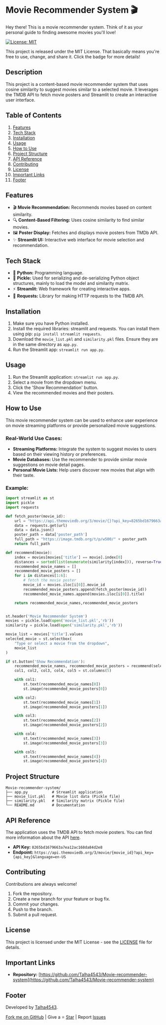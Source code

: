 # Movie Recommender System 🎬

Hey there! This is a movie recommender system. Think of it as your personal guide to finding awesome movies you'll love!

[![License: MIT](https://img.shields.io/badge/License-MIT-yellow.svg)](https://opensource.org/licenses/MIT)

This project is released under the MIT License. That basically means you're free to use, change, and share it. Click the badge for more details!



## Description
This project is a content-based movie recommender system that uses cosine similarity to suggest movies similar to a selected movie. It leverages the TMDB API to fetch movie posters and Streamlit to create an interactive user interface.



## Table of Contents
1.  [Features](#features)
2.  [Tech Stack](#tech-stack)
3.  [Installation](#installation)
4.  [Usage](#usage)
5.  [How to Use](#how-to-use)
6.  [Project Structure](#project-structure)
7.  [API Reference](#api-reference)
8.  [Contributing](#contributing)
9.  [License](#license)
10. [Important Links](#important-links)
11. [Footer](#footer)



## Features
*   🎬  **Movie Recommendation:** Recommends movies based on content similarity.
*   🔍  **Content-Based Filtering:** Uses cosine similarity to find similar movies.
*   🖼️  **Poster Display:** Fetches and displays movie posters from TMDb API.
*   ✨  **Streamlit UI:** Interactive web interface for movie selection and recommendation.



## Tech Stack
*   🐍  **Python:** Programming language.
*   💽  **Pickle:** Used for serializing and de-serializing Python object structures, mainly to load the model and similarity matrix.
*   ⚡  **Streamlit:** Web framework for creating interactive apps.
*   📡  **Requests:** Library for making HTTP requests to the TMDB API.



## Installation
1.  Make sure you have Python installed.
2.  Install the required libraries: streamlit and requests. You can install them using pip: `pip install streamlit requests`.
3.  Download the `movie_list.pkl` and `similarity.pkl` files. Ensure they are in the same directory as `app.py`.
4.  Run the Streamlit app: `streamlit run app.py`.



## Usage
1.  Run the Streamlit application: `streamlit run app.py`.
2.  Select a movie from the dropdown menu.
3.  Click the 'Show Recommendation' button.
4.  View the recommended movies and their posters.



## How to Use
This movie recommender system can be used to enhance user experience on movie streaming platforms or provide personalized movie suggestions.



### Real-World Use Cases:
*   **Streaming Platforms:** Integrate the system to suggest movies to users based on their viewing history or preferences.
*   **Movie Databases:** Use the recommender to provide similar movie suggestions on movie detail pages.
*   **Personal Movie Lists:** Help users discover new movies that align with their taste.



### Example:
```python
import streamlit as st
import pickle
import requests

def fetch_poster(movie_id):
    url = "https://api.themoviedb.org/3/movie/{}?api_key=8265bd1679663a7ea12ac168da84d2e8&language=en-US".format(movie_id)
    data = requests.get(url)
    data = data.json()
    poster_path = data['poster_path']
    full_path = "https://image.tmdb.org/t/p/w500/" + poster_path
    return full_path

def recommend(movie):
    index = movies[movies['title'] == movie].index[0]
    distances = sorted(list(enumerate(similarity[index])), reverse=True, key=lambda x: x[1])
    recommended_movie_names = []
    recommended_movie_posters = []
    for i in distances[1:6]:
        # fetch the movie poster
        movie_id = movies.iloc[i[0]].movie_id
        recommended_movie_posters.append(fetch_poster(movie_id))
        recommended_movie_names.append(movies.iloc[i[0]].title)

    return recommended_movie_names,recommended_movie_posters


st.header('Movie Recommender System')
movies = pickle.load(open('movie_list.pkl','rb'))
similarity = pickle.load(open('similarity.pkl','rb'))

movie_list = movies['title'].values
selected_movie = st.selectbox(
    "Type or select a movie from the dropdown",
    movie_list
)

if st.button('Show Recommendation'):
    recommended_movie_names, recommended_movie_posters = recommend(selected_movie)
    col1, col2, col3, col4, col5 = st.columns(5)

    with col1:
        st.text(recommended_movie_names[0])
        st.image(recommended_movie_posters[0])

    with col2:
        st.text(recommended_movie_names[1])
        st.image(recommended_movie_posters[1])

    with col3:
        st.text(recommended_movie_names[2])
        st.image(recommended_movie_posters[2])

    with col4:
        st.text(recommended_movie_names[3])
        st.image(recommended_movie_posters[3])

    with col5:
        st.text(recommended_movie_names[4])
        st.image(recommended_movie_posters[4])
```



## Project Structure
```
Movie-recommender-system/
├── app.py           # Streamlit application
├── movie_list.pkl   # Movie list data (Pickle file)
├── similarity.pkl   # Similarity matrix (Pickle file)
└── README.md        # Documentation
```



## API Reference
The application uses the TMDB API to fetch movie posters. You can find more information about the API [here](https://www.themoviedb.org/documentation/api).

*   **API Key:** `8265bd1679663a7ea12ac168da84d2e8`
*   **Endpoint:** `https://api.themoviedb.org/3/movie/{movie_id}?api_key={api_key}&language=en-US`



## Contributing
Contributions are always welcome!

1.  Fork the repository.
2.  Create a new branch for your feature or bug fix.
3.  Commit your changes.
4.  Push to the branch.
5.  Submit a pull request.



## License
This project is licensed under the MIT License - see the [LICENSE](LICENSE) file for details.



## Important Links
*   **Repository:** [https://github.com/Talha4543/Movie-recommender-system](https://github.com/Talha4543/Movie-recommender-system)



## Footer
Developed by [Talha4543](https://github.com/Talha4543).

[Fork me on GitHub](https://github.com/Talha4543/Movie-recommender-system) | Give a ⭐ [Star](https://github.com/Talha4543/Movie-recommender-system) | Report [Issues](https://github.com/Talha4543/Movie-recommender-system/issues)
